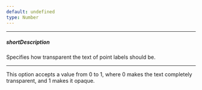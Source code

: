 ```yaml
---
default: undefined
type: Number
---
```

---
##### shortDescription
Specifies how transparent the text of point labels should be.

---
This option accepts a value from 0 to 1, where 0 makes the text completely transparent, and 1 makes it opaque.